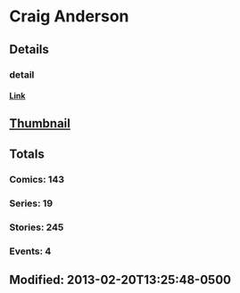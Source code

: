 # Craig  Anderson 
## Details
### detail
#### [Link](http://marvel.com/comics/creators/2047/craig_anderson?utm_campaign=apiRef&utm_source=225578a89fc76f3d20fbffda5d17a88d)
## [Thumbnail](http://i.annihil.us/u/prod/marvel/i/mg/5/c0/4bc48004070ef.jpg)
## Totals
### Comics: 143
### Series: 19
### Stories: 245
### Events: 4
## Modified: 2013-02-20T13:25:48-0500